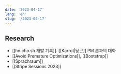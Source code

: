 ```yaml
---
date: '2023-04-17'
lang: 'en'
slug: '/2023-04-17'
---
```


## Research

- [[hn.cho.sh 개발 기록]]. [[Karrot|당근]] PM 론과의 대화
- [[Avoid Premature Optimizations]], [[Bootstrap]]
- [[Sprachraum]]
- [[Stripe Sessions 2023]]

